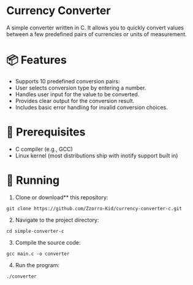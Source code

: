 # Currency Converter 

A simple converter written in C. It allows you to quickly convert values between a few predefined pairs of currencies or units of measurement. 


# 📦 Features

 - Supports 10 predefined conversion pairs:
 - User selects conversion type by entering a number.
 - Handles user input for the value to be converted.
 - Provides clear output for the conversion result.
 - Includes basic error handling for invalid conversion choices.
 

# 🔧 Prerequisites

 - C compiler (e.g., GCC)
 - Linux kernel (most distributions ship with inotify support built in)

 
# 🚀 Running

  1. Clone or download** this repository:
 
    git clone https://github.com/Zzorro-Kid/currency-converter-c.git

  2. Navigate to the project directory:

    cd simple-converter-c
    
  3. Compile the source code:

    gcc main.c -o converter

  4. Run the program:

    ./converter
